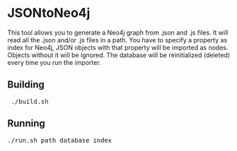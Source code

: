 JSONtoNeo4j
===========
This tool allows you to generate a Neo4j graph from .json and .js files.
It will read all the .json and/or .js files in a path.
You have to specify a property as index for Neo4j, JSON objects with that property will be imported as nodes.
Objects without it will be ignored.
The database will be reinitialized (deleted) every time you run the importer.

Building
--------
<pre> ./build.sh
</pre>

Running
-------
<pre>./run.sh path database index
</pre>